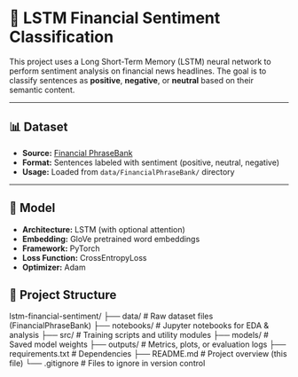 # 💬 LSTM Financial Sentiment Classification

This project uses a Long Short-Term Memory (LSTM) neural network to perform sentiment analysis on financial news headlines. The goal is to classify sentences as **positive**, **negative**, or **neutral** based on their semantic content.

---

## 📊 Dataset

- **Source:** [Financial PhraseBank](https://www.kaggle.com/datasets/ankurzing/sentiment-analysis-for-financial-news)
- **Format:** Sentences labeled with sentiment (positive, neutral, negative)
- **Usage:** Loaded from `data/FinancialPhraseBank/` directory

---

## 🧠 Model

- **Architecture:** LSTM (with optional attention)
- **Embedding:** GloVe pretrained word embeddings
- **Framework:** PyTorch
- **Loss Function:** CrossEntropyLoss
- **Optimizer:** Adam

## 📁 Project Structure

lstm-financial-sentiment/
├── data/ # Raw dataset files (FinancialPhraseBank)
├── notebooks/ # Jupyter notebooks for EDA & analysis
├── src/ # Training scripts and utility modules
├── models/ # Saved model weights
├── outputs/ # Metrics, plots, or evaluation logs
├── requirements.txt # Dependencies
├── README.md # Project overview (this file)
└── .gitignore # Files to ignore in version control
